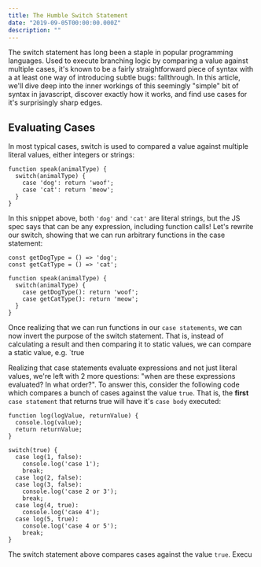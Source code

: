 ```yaml
---
title: The Humble Switch Statement
date: "2019-09-05T00:00:00.000Z"
description: ""
---
```


The switch statement has long been a staple in popular programming languages. Used to execute branching logic by comparing a value against multiple cases, it's known to be a fairly straightforward piece of syntax with a at least one way of introducing subtle bugs: fallthrough. In this article, we'll dive deep into the inner workings of this seemingly "simple" bit of syntax in javascript, discover exactly how it works, and find use cases for it's surprisingly sharp edges.

## Evaluating Cases

In most typical cases, switch is used to compared a value against multiple literal values, either integers or strings:

```
function speak(animalType) {
  switch(animalType) {
    case 'dog': return 'woof';
    case 'cat': return 'meow';
  }
}
```

In this snippet above, both `'dog'` and `'cat'` are literal strings, but the JS spec says that can be any expression, including function calls! Let's rewrite our switch, showing that we can run arbitrary functions in the case statement:

```
const getDogType = () => 'dog';
const getCatType = () => 'cat';

function speak(animalType) {
  switch(animalType) {
    case getDogType(): return 'woof';
    case getCatType(): return 'meow';
  }
}
```

Once realizing that we can run functions in our `case statements`, we can now invert the purpose of the switch statement. That is, instead of calculating a result and then comparing it to static values, we can compare a static value, e.g. `true

Realizing that case statements evaluate expressions and not just literal values, we're left with 2 more questions: "when are these expressions evaluated? In what order?". To answer this, consider the following code which compares a bunch of cases against the value `true`. That is, the **first** `case statement` that returns true will have it's `case body` executed:

```
function log(logValue, returnValue) {
  console.log(value);
  return returnValue;
}

switch(true) {
  case log(1, false):
    console.log('case 1');
    break;
  case log(2, false):
  case log(3, false):
    console.log('case 2 or 3');
    break;
  case log(4, true):
    console.log('case 4');
  case log(5, true):
    console.log('case 4 or 5');
    break;
}
```

The switch statement above compares cases against the value `true`. Execu
